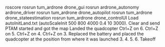 roscore
rosrun tum_ardrone drone_gui
rosrun ardrone_autonomy ardrone_driver
rosrun tum_ardrone drone_autopilot
rosrun tum_ardrone drone_stateestimation
rosrun tum_ardrone drone_controlUI
Load autoInitLand.txt (autoScaleInit 500 800 4000 0.4 10 3000). Clear and send
PTAM started and got the map
Landed the quadcopter
Ctrl+Z on 6.
Ctrl+Z on 5.
Ctrl+Z on 4.
Ctrl+Z on 3.
Replaced the battery and placed the quadcopter at the position from where it was launched
3.
4.
5.
6.
Takeoff